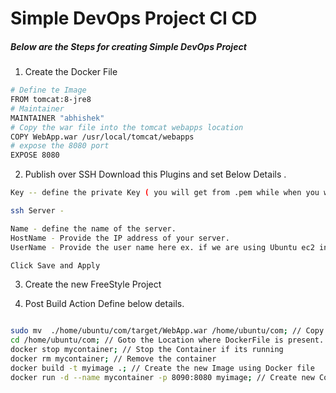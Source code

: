 
# Simple DevOps Project CI CD

##### Below are the Steps for creating Simple DevOps Project  

1. Create the Docker File

```sh
# Define te Image 
FROM tomcat:8-jre8
# Maintainer 
MAINTAINER "abhishek"
# Copy the war file into the tomcat webapps location 
COPY WebApp.war /usr/local/tomcat/webapps
# expose the 8080 port
EXPOSE 8080
```

2. Publish over SSH  Download this Plugins and set Below Details .

```sh
Key -- define the private Key ( you will get from .pem while when you will open as text file)

ssh Server - 

Name - define the name of the server.
HostName - Provide the IP address of your server.
UserName - Provide the user name here ex. if we are using Ubuntu ec2 instance then username is ubuntu

Click Save and Apply 
```

3. Create the new FreeStyle Project 

4. Post Build Action Define below details.

```sh

sudo mv  ./home/ubuntu/com/target/WebApp.war /home/ubuntu/com; // Copy the war file into the your Server Location 
cd /home/ubuntu/com; // Goto the Location where DockerFile is present.
docker stop mycontainer; // Stop the Container if its running 
docker rm mycontainer; // Remove the container
docker build -t myimage .; // Create the new Image using Docker file
docker run -d --name mycontainer -p 8090:8080 myimage; // Create new Container using the custom Image.

```

